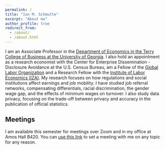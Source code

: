 ```yaml
---
permalink: /
title: "Ian M. Schmutte"
excerpt: "About me"
author_profile: true
redirect_from: 
  - /about/
  - /about.html
---
```


I am an Associate Professor in the [Department of Economics in the Terry College of Business at the University of Georgia](https://www.terry.uga.edu/academics/offices/economics/). I also hold an appointment as a research economist with the Center for Enterprise Dissemination - Disclosure Avoidance at the U.S. Census Bureau, am a Fellow of the [Global Labor Organization](https://glabor.org/wp/) and a Research Fellow with the [Institute of Labor Economics (IZA)](https://www.iza.org/). My research focuses on how regulations and social institutions affect earnings and job mobility. I have studied job referral networks, compensating differentials, racial discrimination, the gender wage gap, and the effects of minimum wages on turnover. I also study data privacy, focusing on the trade-off between privacy and accuracy in the publication of official statistics.

## Meetings

I am available this semester for meetings over Zoom and in my office at Amos Hall B420. You can [use this link](https://calendly.com/schmutte/office-hours) to set a meeting with me on any topic for any reason.
<!-- * If you are a current PhD or AB/MA student, please [use this link](https://calendly.com/schmutte/30min) instead. -->

<!--## Recent News

* *April 23, 2022* I will be presenting ``[The Dynamics of Referral Hiring and Racial Inequality: Evidence from Brazil](/workingpapers/2021-08-13-raceref)'' at the [Society of Labor Economists Annual Meeting](https://www.sole-jole.org/upcoming-meeting), May 6-7.

* *April 6, 2022* **Updated Working Paper:** Nathan Yoder and I have released a new version of ``[Information Design for Differential Privacy.](/workingpapers/2021-03-27-IDDP)'' -->

<!-- * Accepted for publication at *Management Science* ["Building a Productive Workforce: The Role of Structured Management Practices"](/research/2019-08-13-MGMT) -->

<!-- * Dan Kifer and I gave the [Summer Institute 2020 Methods Lectures](https://www.nber.org/econometrics_minicourse_2020/) on "Differential Privacy for Economists". Video and slides are available, along with discussions by Danny Goroff and Frauke Kreuter. -->

<!-- * Please submit your paper for a special issue of the **Journal of Econometrics** on "Models of matched employer-employee data". Deadline May 15, 2020. David Card, Lars Vihuber and Ian Schmutte Guest AEs. Theme code [Match]. -->

<!-- * Registration is now open for "[Models of Linked Employer-Employee Data](https://labordynamicsinstitute.github.io/leed-conference-2019/)," a conference on the occasion of the 20th anniversary of the publication of "[High Wage Workers and High Wage Firms](https://www.jstor.org/stable/2999586)".
![Image for LEED Conference](/images/leed_conference.png "Logo Title Text 1")

* I'm proud to have received an Excellence in Reviewing certificate for the journal *Labour Economics* in 2018. This award is given to the top 10 reviewers in 2018.
![Labour Economics Excellence in Reviewing certificate](/images/labour_econ_referee_certificate_2018.png "Text")

* Syllabi for my Fall 2019 courses are now available on the [teaching](/teaching/) page.

* "[Modeling Endogenous Mobility in Earnings Determination](/research/2019-06-22-endmob)" is now available in print. An ungated eprint is available [here](https://www.tandfonline.com/eprint/MbWRiUx3fGjBZTrHVAuc/full?target=10.1080/07350015.2017.1356727).  -->
